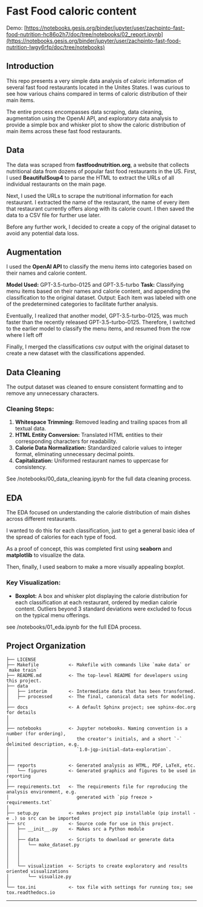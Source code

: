 Fast Food caloric content 
==============================

Demo: [https://notebooks.gesis.org/binder/jupyter/user/zachpinto-fast-food-nutrition-hc86o2h7/doc/tree/notebooks/02_report.ipynb](https://notebooks.gesis.org/binder/jupyter/user/zachpinto-fast-food-nutrition-lwgy6rfp/doc/tree/notebooks)

## Introduction
This repo presents a very simple data analysis of caloric information of several fast food restaurants located in the Unites States. I was curious to see how various chains compared in terms of caloric distribution of their main items. 

The entire process encompasses data scraping, data cleaning, augmentation using the OpenAI API, and exploratory data analysis to provide a simple box and whisker plot to show the caloric distribution of main items across these fast food restaurants.

## Data 
The data was scraped from **fastfoodnutrition.org**, a website that collects nutritional data from dozens of popular fast food restaurants in the US.
First, I used **BeautifulSoup4** to parse the HTML to extract the URLs of all individual restaurants on the main page.

Next, I used the URLs to scrape the nutritional information for each restaurant.
I extracted the name of the restaurant, the name of every item that restaurant currently offers along with its calorie count.
I then saved the data to a CSV file for further use later.

Before any further work, I decided to create a copy of the original dataset to avoid any potential data loss.

## Augmentation
I used the **OpenAI API** to classify the menu items into categories based on their names and calorie content.

**Model Used:** GPT-3.5-turbo-0125 and GPT-3.5-turbo
**Task:** Classifying menu items based on their names and calorie content, and appending the classification to the original dataset.
Output: Each item was labeled with one of the predetermined categories to facilitate further analysis.

Eventually, I realized that another model, GPT-3.5-turbo-0125, was much faster than the recently released GPT-3.5-turbo-0125. Therefore, I switched to the earlier model to classify the menu items, and resumed from the row where I left off

Finally, I merged the classifications csv output with the original dataset to create a new dataset with the classifications appended.


## Data Cleaning

The output dataset was cleaned to ensure consistent formatting and to remove any unnecessary characters.

### Cleaning Steps:

1. **Whitespace Trimming:** Removed leading and trailing spaces from all textual data.
2. **HTML Entity Conversion:** Translated HTML entities to their corresponding characters for readability.
3. **Calorie Data Normalization:** Standardized calorie values to integer format, eliminating unnecessary decimal points.
4. **Capitalization:** Uniformed restaurant names to uppercase for consistency.

See /notebooks/00_data_cleaning.ipynb for the full data cleaning process.

## EDA

The EDA focused on understanding the calorie distribution of main dishes across different restaurants.

I wanted to do this for each classification, just to get a general basic idea of the spread of calories for each type of food.

As a proof of concept, this was completed first using **seaborn** and **matplotlib** to visualize the data.

Then, finally, I used seaborn to make a more visually appealing boxplot.



### Key Visualization:

- **Boxplot:** A box and whisker plot displaying the calorie distribution for each classification at each restaurant, ordered by median calorie content. Outliers beyond 3 standard deviations were excluded to focus on the typical menu offerings.

see /notebooks/01_eda.ipynb for the full EDA process.

Project Organization
------------

    ├── LICENSE
    ├── Makefile           <- Makefile with commands like `make data` or `make train`
    ├── README.md          <- The top-level README for developers using this project.
    ├── data
    │   ├── interim        <- Intermediate data that has been transformed.
    │   ├── processed      <- The final, canonical data sets for modeling.
    │
    ├── docs               <- A default Sphinx project; see sphinx-doc.org for details
    │
    │
    ├── notebooks          <- Jupyter notebooks. Naming convention is a number (for ordering),
    │                         the creator's initials, and a short `-` delimited description, e.g.
    │                         `1.0-jqp-initial-data-exploration`.
    │
    │
    ├── reports            <- Generated analysis as HTML, PDF, LaTeX, etc.
    │   └── figures        <- Generated graphics and figures to be used in reporting
    │
    ├── requirements.txt   <- The requirements file for reproducing the analysis environment, e.g.
    │                         generated with `pip freeze > requirements.txt`
    │
    ├── setup.py           <- makes project pip installable (pip install -e .) so src can be imported
    ├── src                <- Source code for use in this project.
    │   ├── __init__.py    <- Makes src a Python module
    │   │
    │   ├── data           <- Scripts to download or generate data
    │   │   └── make_dataset.py
    │   │
    │   │
    │   │
    │   └── visualization  <- Scripts to create exploratory and results oriented visualizations
    │       └── visualize.py
    │
    └── tox.ini            <- tox file with settings for running tox; see tox.readthedocs.io

--------

